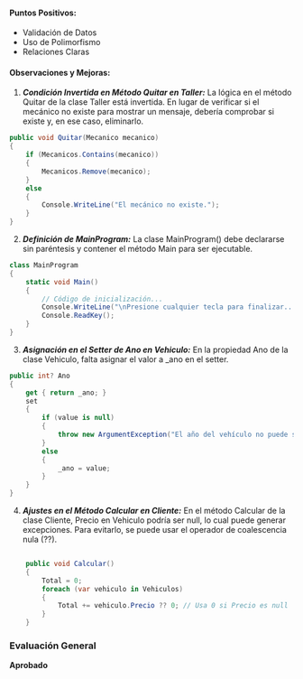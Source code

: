 #### Puntos Positivos:

- Validación de Datos
- Uso de Polimorfismo
- Relaciones Claras

#### Observaciones y Mejoras:

1. **_Condición Invertida en Método Quitar en Taller:_**
   La lógica en el método Quitar de la clase Taller está invertida. En lugar de verificar si el mecánico no existe para mostrar un mensaje, debería comprobar si existe y, en ese caso, eliminarlo.

```csharp
public void Quitar(Mecanico mecanico)
{
    if (Mecanicos.Contains(mecanico))
    {
        Mecanicos.Remove(mecanico);
    }
    else
    {
        Console.WriteLine("El mecánico no existe.");
    }
}
```

2. **_Definición de MainProgram:_**
   La clase MainProgram() debe declararse sin paréntesis y contener el método Main para ser ejecutable.

```csharp
class MainProgram
{
    static void Main()
    {
        // Código de inicialización...
        Console.WriteLine("\nPresione cualquier tecla para finalizar...");
        Console.ReadKey();
    }
}
```

3. **_Asignación en el Setter de Ano en Vehiculo:_**
   En la propiedad Ano de la clase Vehiculo, falta asignar el valor a \_ano en el setter.

```csharp
public int? Ano
{
    get { return _ano; }
    set
    {
        if (value is null)
        {
            throw new ArgumentException("El año del vehículo no puede ser nulo.");
        }
        else
        {
            _ano = value;
        }
    }
}
```

4. **_Ajustes en el Método Calcular en Cliente:_**
   En el método Calcular de la clase Cliente, Precio en Vehiculo podría ser null, lo cual puede generar excepciones. Para evitarlo, se puede usar el operador de coalescencia nula (??).

```csharp

    public void Calcular()
    {
        Total = 0;
        foreach (var vehiculo in Vehiculos)
        {
            Total += vehiculo.Precio ?? 0; // Usa 0 si Precio es null
        }
    }
```

### Evaluación General

**Aprobado**
